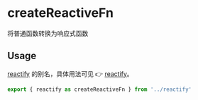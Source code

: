 # createReactiveFn

将普通函数转换为响应式函数

## Usage

[reactify](/api/utilities/reactify) 的别名，具体用法可见 👉 [reactify](/api/utilities/reactify)。

```ts
export { reactify as createReactiveFn } from '../reactify'
```

